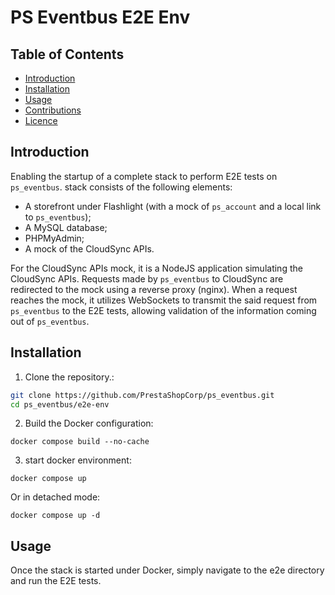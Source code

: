 # PS Eventbus E2E Env

## Table of Contents

- [Introduction](#introduction)
- [Installation](#installation)
- [Usage](#usage)
- [Contributions](#contributions)
- [Licence](#licence)

## Introduction

Enabling the startup of a complete stack to perform E2E tests on `ps_eventbus`.
stack consists of the following elements:
- A storefront under Flashlight (with a mock of `ps_account` and a local link to `ps_eventbus`);
- A MySQL database;
- PHPMyAdmin;
- A mock of the CloudSync APIs.

For the CloudSync APIs mock, it is a NodeJS application simulating the CloudSync APIs. Requests made by `ps_eventbus` to CloudSync are redirected to the mock using a reverse proxy (nginx).
When a request reaches the mock, it utilizes WebSockets to transmit the said request from `ps_eventbus` to the E2E tests, allowing validation of the information coming out of `ps_eventbus`.


## Installation

1. Clone the repository.:

```bash
git clone https://github.com/PrestaShopCorp/ps_eventbus.git
cd ps_eventbus/e2e-env
```

2. Build the Docker configuration:
```
docker compose build --no-cache
```

3. start docker environment:
```
docker compose up
```
Or in detached mode:
```
docker compose up -d 
```

## Usage
Once the stack is started under Docker, simply navigate to the e2e directory and run the E2E tests.
